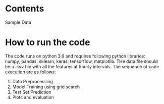 # Contents
Sample Data

# How to run the code
The code runs on python 3.6 and requires following python libraries: numpy, pandas, sklearn, keras, tensorflow, matplotlib. THe data file should be a .csv file with all the features at hourly intervals. 
The sequence of code execution are as follows:
1. Data Preprocessing
2. Model Training using grid search
3. Test Set Prediction
4. Plots and evaluation


